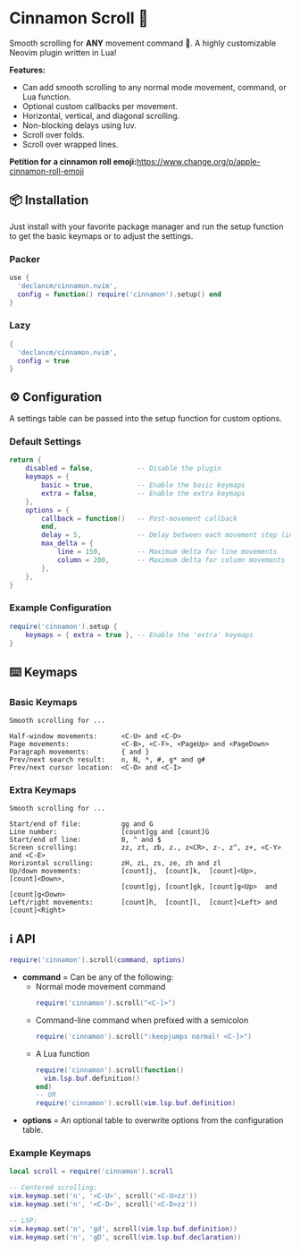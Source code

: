 # Cinnamon Scroll 🍥

Smooth scrolling for __ANY__ movement command 🤯. A
highly customizable Neovim plugin written in Lua!

__Features:__
* Can add smooth scrolling to any normal mode movement, command, or Lua function.
* Optional custom callbacks per movement.
* Horizontal, vertical, and diagonal scrolling.
* Non-blocking delays using luv.
* Scroll over folds.
* Scroll over wrapped lines.

__Petition for a cinnamon roll emoji:__<https://www.change.org/p/apple-cinnamon-roll-emoji>

## 📦 Installation

Just install with your favorite package manager and run the setup function to get the basic keymaps or to adjust the settings.

### Packer

```lua
use {
  'declancm/cinnamon.nvim',
  config = function() require('cinnamon').setup() end
}
```

### Lazy

```lua
{
  'declancm/cinnamon.nvim',
  config = true
}
```

## ⚙️ Configuration

A settings table can be passed into the setup function for custom options.

### Default Settings

```lua
return {
    disabled = false,           -- Disable the plugin
    keymaps = {
        basic = true,           -- Enable the basic keymaps
        extra = false,          -- Enable the extra keymaps
    },
    options = {
        callback = function()   -- Post-movement callback
        end,
        delay = 5,              -- Delay between each movement step (in ms)
        max_delta = {
            line = 150,         -- Maximum delta for line movements
            column = 200,       -- Maximum delta for column movements
        },
    },
}
```

### Example Configuration

```lua
require('cinnamon').setup {
    keymaps = { extra = true }, -- Enable the 'extra' keymaps
}
```

## ⌨️ Keymaps

### Basic Keymaps

```
Smooth scrolling for ...

Half-window movements:      <C-U> and <C-D>
Page movements:             <C-B>, <C-F>, <PageUp> and <PageDown>
Paragraph movements:        { and }
Prev/next search result:    n, N, *, #, g* and g#
Prev/next cursor location:  <C-O> and <C-I>
```

### Extra Keymaps

```
Smooth scrolling for ...

Start/end of file:          gg and G
Line number:                [count]gg and [count]G
Start/end of line:          0, ^ and $
Screen scrolling:           zz, zt, zb, z., z<CR>, z-, z^, z+, <C-Y> and <C-E>
Horizontal scrolling:       zH, zL, zs, ze, zh and zl
Up/down movements:          [count]j,  [count]k,  [count]<Up>,  [count]<Down>,
                            [count]gj, [count]gk, [count]g<Up>  and [count]g<Down>
Left/right movements:       [count]h,  [count]l,  [count]<Left> and [count]<Right>
```

## ℹ️ API

```lua
require('cinnamon').scroll(command, options)
```

* __command__ = Can be any of the following:
  * Normal mode movement command
    ```lua
    require('cinnamon').scroll("<C-]>")
    ```
  * Command-line command when prefixed with a semicolon
    ```lua
    require('cinnamon').scroll(":keepjumps normal! <C-]>")
    ```
  * A Lua function
    ```lua
    require('cinnamon').scroll(function()
      vim.lsp.buf.definition()
    end)
    -- OR
    require('cinnamon').scroll(vim.lsp.buf.definition)
    ```
* __options__ = An optional table to overwrite options from the configuration table.

### Example Keymaps

```lua
local scroll = require('cinnamon').scroll

-- Centered scrolling:
vim.keymap.set('n', '<C-U>', scroll('<C-U>zz'))
vim.keymap.set('n', '<C-D>', scroll('<C-D>zz'))

-- LSP:
vim.keymap.set('n', 'gd', scroll(vim.lsp.buf.definition))
vim.keymap.set('n', 'gD', scroll(vim.lsp.buf.declaration))
```
